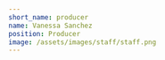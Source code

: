 ```yaml
---
short_name: producer
name: Vanessa Sanchez
position: Producer
image: /assets/images/staff/staff.png
---
```

